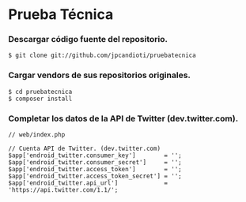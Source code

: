 Prueba Técnica
==============

### Descargar código fuente del repositorio.

~~~~
$ git clone git://github.com/jpcandioti/pruebatecnica
~~~~


### Cargar vendors de sus repositorios originales.

~~~~
$ cd pruebatecnica
$ composer install
~~~~


### Completar los datos de la API de Twitter (dev.twitter.com).

~~~~
// web/index.php

// Cuenta API de Twitter. (dev.twitter.com)
$app['endroid_twitter.consumer_key']        = '';
$app['endroid_twitter.consumer_secret']     = '';
$app['endroid_twitter.access_token']        = '';
$app['endroid_twitter.access_token_secret'] = '';
$app['endroid_twitter.api_url']             = 'https://api.twitter.com/1.1/';
~~~~
